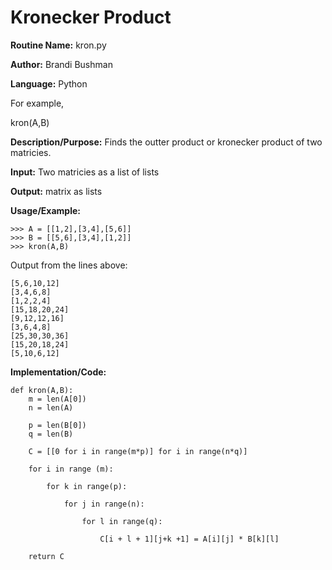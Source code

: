 # Kronecker Product

**Routine Name:**           kron.py

**Author:** Brandi Bushman

**Language:** Python

For example,

  kron(A,B)


**Description/Purpose:**  Finds the outter product or kronecker product of two matricies. 

**Input:** Two matricies as a list of lists

**Output:** matrix as lists

**Usage/Example:**
~~~
>>> A = [[1,2],[3,4],[5,6]]
>>> B = [[5,6],[3,4],[1,2]]
>>> kron(A,B)
~~~      
Output from the lines above:
~~~
[5,6,10,12]
[3,4,6,8]
[1,2,2,4]
[15,18,20,24]
[9,12,12,16]
[3,6,4,8]
[25,30,30,36]
[15,20,18,24]
[5,10,6,12]
~~~

**Implementation/Code:**
 
~~~
def kron(A,B):
    m = len(A[0])
    n = len(A)

    p = len(B[0])
    q = len(B)
    
    C = [[0 for i in range(m*p)] for i in range(n*q)]

    for i in range (m):

        for k in range(p):
        
            for j in range(n):

                for l in range(q):

                    C[i + l + 1][j+k +1] = A[i][j] * B[k][l]
    
    return C
~~~

